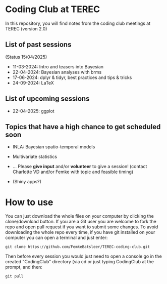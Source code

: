 # Coding Club at TEREC

In this repository, you will find notes from the coding club meetings at TEREC (version 2.0)

## List of past sessions

(Status 15/04/2025)

* 11-03-2024: Intro and teasers into Bayesian
* 22-04-2024: Bayesian analyses with brms
* 17-06-2024: dplyr & tidyr, best practices and tips & tricks
* 24-09-2024: LaTeX

## List of upcoming sessions

* 22-04-2025: ggplot

## Topics that have a high chance to get scheduled soon
* INLA: Bayesian spatio-temporal models
* Multivariate statistics

* ... Please **give input** and/or **volunteer** to give a session! (contact Charlotte VD and/or Femke with topic and feasible timing)

* (Shiny apps?)

# How to use

You can just download the whole files on your computer by clicking the clone/download button. If you are a Git user you are welcome to fork the repo and open pull request if you want to submit some changes. To avoid downloading the whole repo every time, if you have git installed on your computer you can open a terminal and just enter:

```
git clone https://github.com/FemkeBatsleer/TEREC-coding-club.git
```

Then before every session you would just need to open a console go in the created "CodingClub" directory (via cd or just typing CodingClub at the prompt, and then:

```
git pull
```
